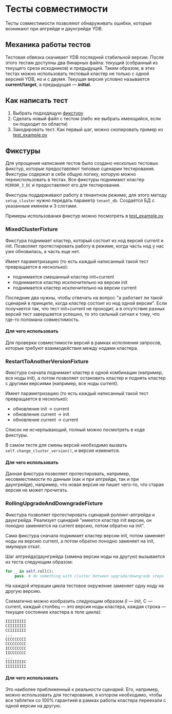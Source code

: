 # Тесты совместимости

Тесты совместимости позволяют обнаруживать ошибки, которые возникают при апгрейде и даунгрейде YDB. 

## Механика работы тестов

Тестовая обвязка скачивает YDB последней стабильной версии. После этого тестам доступны два бинарных файла: текущий (собранный из текущего среза исходников) и предыдущий. Таким образом, в этих тестах можно использовать тестовый кластер не только с одной версией YDB, но и с двумя. Текущая версия условно называется **current/target**, а предыдущая — **initial**.

## Как написать тест

1. Выбрать подходящую [фикстуру](#фикстуры)
2. Сделать новый файл с тестом (либо же выбрать имеющийся, если он подходит по области)
3. Закодировать тест. Как первый шаг, можно скопировать пример из [test_example.py](test_example.py)

## Фикстуры

Для упрощения написания тестов было создано несколько тестовых фикстур, которые предоставляют типовые сценарии тестирования. Фикстуры содержат в себе общую логику, которую можно переиспользовать в тестах. Все фикстуры поднимают кластер `MIRROR_3_DC` и предоставляют его для тестирования.

Фикстуры поддерживают работу в тенантном режиме, для этого методу `setup_cluster` нужно передать параметр `tenant_db`. Cоздаётся БД с указанным именем и 3 слотами.

Примеры использования фикстур можно посмотреть в [test_example.py](test_example.py)

### MixedClusterFixture

Фикстура поднимает кластер, который состоит из нод версий current и init. Позволяет протестировать работу в режиме, когда часть нод у нас уже обновилась, а часть еще нет.

Имеет параметризацию (то есть каждый написанный такой тест превращается в несколько):
- поднимается смешанный кластер init+current
- поднимается кластер исключительно на версии init
- поднимается кластер исключительно на версии current

Последние два нужны, чтобы отвечать на вопрос "а работает ли такой сценарий в принципе, когда кластер состоит из нод одной версии". Если получается так, что тест init+current не проходит, а в отсутствие разных версий тест завершается успешно, то это сильный сигнал к тому, что где-то поломана совместимость.

#### Для чего использовать

Для проверки совместимости версий в рамках исполнения запросов, которые требуют взаимодействия между нодами кластера.

### RestartToAnotherVersionFixture

Фикстура сначала поднимает кластер в одной комбинации (например, все ноды init), а потом позволяет остановить кластер и поднять кластер с другими версиями (например, все ноды current).

Имеет параметризацию (то есть каждый написанный такой тест превращается в несколько):
- обновление init → current
- обновление current → init
- обновление current → current

Список не исчерпывающий, полный можно посмотреть в коде фикстуры.

В самом тесте для смены версий необходимо вызвать `self.change_cluster_version()`, и версия изменится.

#### Для чего использовать

Данная фикстура позволяет протестировать, например, несовместимости по данным (как и при апгрейде, так и при даунгрейде), например, что новая версия не пишет чего-то, что старая версия не может прочитать.

### RollingUpgradeAndDowngradeFixture

Фикстура позволяет протестировать сценарий роллинг-апгрейда и даунгрейда. Реализует сценарий "имеется кластер init версии, он понодно заменяется на current версию, потом обратно на init".

Сама фикстура сначала поднимает кластер версии init, потом заменяет ноды на версию current, а потом обратно понодно заменяет на init, эмулируя откат.

Шаг апгрейда/даунгрейда (замена версии ноды на другую) вызывается из теста следующим образом:

```python
for _ in self.roll():
    pass  # do something with cluster between upgrade/downgrade steps
```

На каждой итерации цикла тестовое окружение заменяет одну ноду на другую версию.

Схематично можно изобразить следующим образом (I — init, C — current, каждый столбец — это версия ноды кластера, каждая строка — текущее состояние кластера в теле цикла):

```
IIIIIIIII
CIIIIIIII
CCIIIIIII
...
CCCCCCCCI
CCCCCCCCC
ICCCCCCCC
IICCCCCCC
...
IIIIIIIIC
IIIIIIIII
```

#### Для чего использовать

Это наиболее приближенный к реальности сценарий. Его, например, можно использовать для тестирования, в котором необходимо, чтобы все таблетки со 100% гарантией в рамках работы кластера переехали с одной версии на другую.
